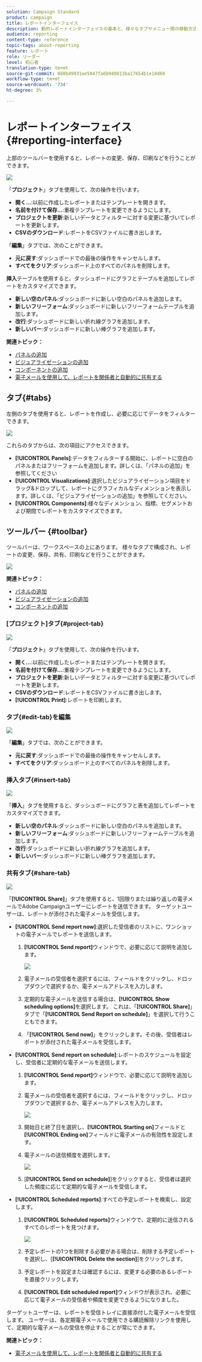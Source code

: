 ```yaml
---
solution: Campaign Standard
product: campaign
title: レポートインターフェイス
description: 動的レポートインターフェイスの基本と、様々なタブやメニュー間の移動方法について説明します。
audience: reporting
content-type: reference
topic-tags: about-reporting
feature: レポート
role: リーダー
level: 初心者
translation-type: tm+mt
source-git-commit: 088b49931ee5047fa6b949813ba17654b1e10d60
workflow-type: tm+mt
source-wordcount: '734'
ht-degree: 3%

---
```



# レポートインターフェイス{#reporting-interface}

上部のツールバーを使用すると、レポートの変更、保存、印刷などを行うことができます。

![](assets/dynamic_report_toolbar.png)

「**プロジェクト**」タブを使用して、次の操作を行います。

* **開く…**:以前に作成したレポートまたはテンプレートを開きます。
* **名前を付けて保存…**:重複テンプレートを変更できるようにします。
* **プロジェクトを更新**:新しいデータとフィルターに対する変更に基づいてレポートを更新します。
* **CSVのダウンロード**:レポートをCSVファイルに書き出します。

「**編集**」タブでは、次のことができます。

* **元に戻す**:ダッシュボードでの最後の操作をキャンセルします。
* **すべてをクリア**:ダッシュボード上のすべてのパネルを削除します。

**挿入**&#x200B;テーブルを使用すると、ダッシュボードにグラフとテーブルを追加してレポートをカスタマイズできます。

* **新しい空のパネル**:ダッシュボードに新しい空白のパネルを追加します。
* **新しいフリーフォーム**:ダッシュボードに新しいフリーフォームテーブルを追加します。
* **改行**:ダッシュボードに新しい折れ線グラフを追加します。
* **新しいバー**:ダッシュボードに新しい棒グラフを追加します。

**関連トピック：**

* [パネルの追加](../../reporting/using/adding-panels.md)
* [ビジュアライゼーションの追加](../../reporting/using/adding-visualizations.md)
* [コンポーネントの追加](../../reporting/using/adding-components.md)
* [電子メールを使用して、レポートを関係者と自動的に共有する](https://helpx.adobe.com/campaign/kb/simplify-campaign-management.html#Reportandshareinsightswithallstakeholders)

## タブ{#tabs}

左側のタブを使用すると、レポートを作成し、必要に応じてデータをフィルターできます。

![](assets/dynamic_report_interface.png)

これらのタブからは、次の項目にアクセスできます。

* **[!UICONTROL Panels]**:データをフィルターする開始に、レポートに空白のパネルまたはフリーフォームを追加します。詳しくは、「パネルの追加」を参照してください
* **[!UICONTROL Visualizations]**:選択したビジュアライゼーション項目をドラッグ&amp;ドロップして、レポートにグラフィカルなディメンションを表示します。詳しくは、「ビジュアライゼーションの追加」を参照してください。
* **[!UICONTROL Components]**:様々なディメンション、指標、セグメントおよび期間でレポートをカスタマイズできます。

## ツールバー {#toolbar}

ツールバーは、ワークスペースの上にあります。 様々なタブで構成され、レポートの変更、保存、共有、印刷などを行うことができます。

![](assets/dynamic_report_toolbar.png)

**関連トピック：**

* [パネルの追加](../../reporting/using/adding-panels.md)
* [ビジュアライゼーションの追加](../../reporting/using/adding-visualizations.md)
* [コンポーネントの追加](../../reporting/using/adding-components.md)

### [プロジェクト]タブ{#project-tab}

![](assets/tab_project.png)

「**プロジェクト**」タブを使用して、次の操作を行います。

* **開く…**:以前に作成したレポートまたはテンプレートを開きます。
* **名前を付けて保存…**:重複テンプレートを変更できるようにします。
* **プロジェクトを更新**:新しいデータとフィルターに対する変更に基づいてレポートを更新します。
* **CSVのダウンロード**:レポートをCSVファイルに書き出します。
* **[!UICONTROL Print]**:レポートを印刷します。

### タブ{#edit-tab}を編集

![](assets/tab_edit.png)

「**編集**」タブでは、次のことができます。

* **元に戻す**:ダッシュボードでの最後の操作をキャンセルします。
* **すべてをクリア**:ダッシュボード上のすべてのパネルを削除します。

### 挿入タブ{#insert-tab}

![](assets/tab_insert.png)

「**挿入**」タブを使用すると、ダッシュボードにグラフと表を追加してレポートをカスタマイズできます。

* **新しい空のパネル**:ダッシュボードに新しい空白のパネルを追加します。
* **新しいフリーフォーム**:ダッシュボードに新しいフリーフォームテーブルを追加します。
* **改行**:ダッシュボードに新しい折れ線グラフを追加します。
* **新しいバー**:ダッシュボードに新しい棒グラフを追加します。

### 共有タブ{#share-tab}

![](assets/tab_share_1.png)

「**[!UICONTROL Share]**」タブを使用すると、1回限りまたは繰り返しの電子メールでAdobe Campaignユーザーにレポートを送信できます。 ターゲットユーザーは、レポートが添付された電子メールを受信します。

* **[!UICONTROL Send report now]**:選択した受信者のリストに、ワンショットの電子メールでレポートを送信します。

   1. **[!UICONTROL Send report]**&#x200B;ウィンドウで、必要に応じて説明を追加します。

      ![](assets/tab_share_4.png)

   1. 電子メールの受信者を選択するには、フィールドをクリックし、ドロップダウンで選択するか、電子メールアドレスを入力します。
   1. 定期的な電子メールを送信する場合は、**[!UICONTROL Show scheduling options]**&#x200B;を選択します。 これは、「**[!UICONTROL Share]**」タブで「**[!UICONTROL Send Report on schedule]**」を選択して行うこともできます。
   1. 「**[!UICONTROL Send now]**」をクリックします。その後、受信者はレポートが添付された電子メールを受信します。

* **[!UICONTROL Send report on schedule]**:レポートのスケジュールを設定し、受信者に定期的な電子メールを送信します。

   1. **[!UICONTROL Send report]**&#x200B;ウィンドウで、必要に応じて説明を追加します。
   1. 電子メールの受信者を選択するには、フィールドをクリックし、ドロップダウンで選択するか、電子メールアドレスを入力します。

      ![](assets/tab_share_5.png)

   1. 開始日と終了日を選択し、**[!UICONTROL Starting on]**&#x200B;フィールドと&#x200B;**[!UICONTROL Ending on]**&#x200B;フィールドに電子メールの有効性を設定します。
   1. 電子メールの送信頻度を選択します。

      ![](assets/tab_share_2.png)

   1. [**[!UICONTROL Send on schedule]**]をクリックすると、受信者は選択した頻度に応じて定期的な電子メールを受信します。

* **[!UICONTROL Scheduled reports]**:すべての予定レポートを検索し、設定します。

   1. **[!UICONTROL Scheduled reports]**&#x200B;ウィンドウで、定期的に送信されるすべてのレポートを見つけます。

      ![](assets/tab_share_3.png)

   1. 予定レポートの1つを削除する必要がある場合は、削除する予定レポートを選択し、[**[!UICONTROL Delete the section]**]をクリックします。
   1. 予定レポートを設定または確認するには、変更する必要のあるレポートを直接クリックします。
   1. **[!UICONTROL Edit scheduled report]**&#x200B;ウィンドウが表示され、必要に応じて電子メールの受信者や頻度を変更できるようになりました。

ターゲットユーザーは、レポートを受信トレイに直接添付した電子メールを受信します。 ユーザーは、各定期電子メールで使用できる購読解除リンクを使用して、定期的な電子メールの受信を停止することが常にできます。

**関連トピック：**

* [電子メールを使用して、レポートを関係者と自動的に共有する](https://helpx.adobe.com/campaign/kb/simplify-campaign-management.html#Reportandshareinsightswithallstakeholders)
